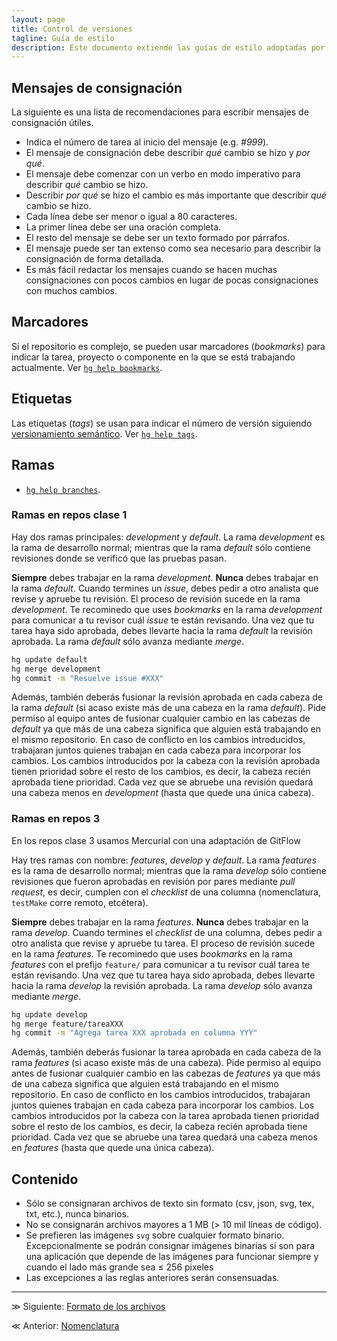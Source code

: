 ```yaml
---
layout: page
title: Control de versiones
tagline: Guía de estilo
description: Este documento extiende las guías de estilo adoptadas por el equipo de Ciencia de Datos de GECI
---
```


## Mensajes de consignación

La siguiente es una lista de recomendaciones para escribir mensajes de
consignación útiles.

- Indica el número de tarea al inicio del mensaje (e.g. _#999_).
- El mensaje de consignación debe describir _qué_ cambio se hizo y _por qué_.
- El mensaje debe comenzar con un verbo en modo imperativo para describir _qué_ cambio se hizo.
- Describir _por qué_ se hizo el cambio es más importante que describir _qué_ cambio se hizo.
- Cada línea debe ser menor o igual a 80 caracteres.
- La primer línea debe ser una oración completa.
- El resto del mensaje se debe ser un texto formado por párrafos.
- El mensaje puede ser tan extenso como sea necesario para describir la consignación de forma detallada.
- Es más fácil redactar los mensajes cuando se hacen muchas consignaciones con pocos cambios en lugar de pocas consignaciones con muchos cambios.

## Marcadores
Si el repositorio es complejo, se pueden usar marcadores (_bookmarks_) para indicar la tarea, proyecto o componente en la que se está trabajando actualmente. Ver [`hg help bookmarks`](https://selenic.com/hg/help/bookmarks).

## Etiquetas
Las etiquetas (_tags_) se usan para indicar el número de versión siguiendo [versionamiento semántico](http://semver.org/). Ver [`hg help tags`](https://selenic.com/hg/help/tags).

## Ramas

- [`hg help branches`](https://selenic.com/hg/help/branches).

### Ramas en repos clase 1

Hay dos ramas principales: _development_ y _default_. La rama _development_ es la rama de desarrollo normal; mientras que la rama _default_ sólo contiene revisiones donde se verificó que las pruebas pasan.

**Siempre** debes trabajar en la rama _development_. **Nunca** debes trabajar en la rama _default_. Cuando termines un _issue_, debes pedir a otro analista que revise y apruebe tu revisión. El proceso de revisión sucede en la rama _development_. Te recominedo que uses _bookmarks_ en la rama _development_ para comunicar a tu revisor cuál _issue_ te están revisando. Una vez que tu tarea haya sido aprobada, debes llevarte hacia la rama _default_ la revisión aprobada. La rama _default_ sólo avanza mediante _merge_.

```bash
hg update default
hg merge development
hg commit -m "Resuelve issue #XXX"
```

Además, también deberás fusionar la revisión aprobada en cada cabeza de la rama _default_ (si acaso existe más de una cabeza en la rama _default_). Pide permiso al equipo antes de fusionar cualquier cambio en las cabezas de _default_ ya que más de una cabeza significa que alguien está trabajando en el mismo repositorio. En caso de conflicto en los cambios introducidos, trabajaran juntos quienes trabajan en cada cabeza para incorporar los cambios. Los cambios introducidos por la cabeza con la revisión aprobada tienen prioridad sobre el resto de los cambios, es decir, la cabeza recién aprobada tiene prioridad. Cada vez que se abruebe una revisión quedará una cabeza menos en _development_ (hasta que quede una única cabeza).

### Ramas en repos 3

En los repos clase 3 usamos Mercurial con una adaptación de GitFlow

Hay tres ramas con nombre: _features_, _develop_ y _default_. La rama _features_ es la rama de desarrollo normal; mientras que la rama _develop_ sólo contiene revisiones que fueron aprobadas en revisión por pares mediante _pull request_, es decir, cumplen con el _checklist_ de una columna (nomenclatura, `testMake` corre remoto, etcétera).

**Siempre** debes trabajar en la rama _features_. **Nunca** debes trabajar en la rama _develop_. Cuando termines el _checklist_ de una columna, debes pedir a otro analista que revise y apruebe tu tarea. El proceso de revisión sucede en la rama _features_. Te recominedo que uses _bookmarks_ en la rama _features_ con el prefijo `feature/` para comunicar a tu revisor cuál tarea te están revisando. Una vez que tu tarea haya sido aprobada, debes llevarte hacia la rama _develop_ la revisión aprobada. La rama _develop_ sólo avanza mediante _merge_.

```bash
hg update develop
hg merge feature/tareaXXX
hg commit -m "Agrega tarea XXX aprobada en columna YYY"
```

Además, también deberás fusionar la tarea aprobada en cada cabeza de la rama _features_ (si acaso existe más de una cabeza). Pide permiso al equipo antes de fusionar cualquier cambio en las cabezas de _features_ ya que más de una cabeza significa que alguien está trabajando en el mismo repositorio. En caso de conflicto en los cambios introducidos, trabajaran juntos quienes trabajan en cada cabeza para incorporar los cambios. Los cambios introducidos por la cabeza con la tarea aprobada tienen prioridad sobre el resto de los cambios, es decir, la cabeza recién aprobada tiene prioridad. Cada vez que se abruebe una tarea quedará una cabeza menos en _features_ (hasta que quede una única cabeza).

## Contenido
- Sólo se consignaran archivos de texto sin formato (csv, json, svg, tex, txt, etc.), nunca binarios.
- No se consignarán archivos mayores a 1 MB (> 10 mil líneas de código).
- Se prefieren las imágenes `svg` sobre cualquier formato binario. Excepcionalmente se podrán consignar imágenes binarias si son para una aplicación que depende de las imágenes para funcionar siempre y cuando el lado más grande sea ≤ 256 pixeles
- Las excepciones a las reglas anteriores serán consensuadas.

---

&#8811; Siguiente: [Formato de los archivos](formato_de_archivos.html)

&#8810; Anterior: [Nomenclatura](nomenclatura.html)